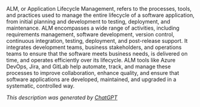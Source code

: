 ALM, or Application Lifecycle Management, refers to the processes, tools, and practices used to manage the entire lifecycle of a software application, from initial planning and development to testing, deployment, and maintenance. ALM encompasses a wide range of activities, including requirements management, software development, version control, continuous integration, testing, deployment, and post-release support. It integrates development teams, business stakeholders, and operations teams to ensure that the software meets business needs, is delivered on time, and operates efficiently over its lifecycle. ALM tools like Azure DevOps, Jira, and GitLab help automate, track, and manage these processes to improve collaboration, enhance quality, and ensure that software applications are developed, maintained, and upgraded in a systematic, controlled way.

*This description was generated by [ChatGPT](https://chatgpt.com/)*